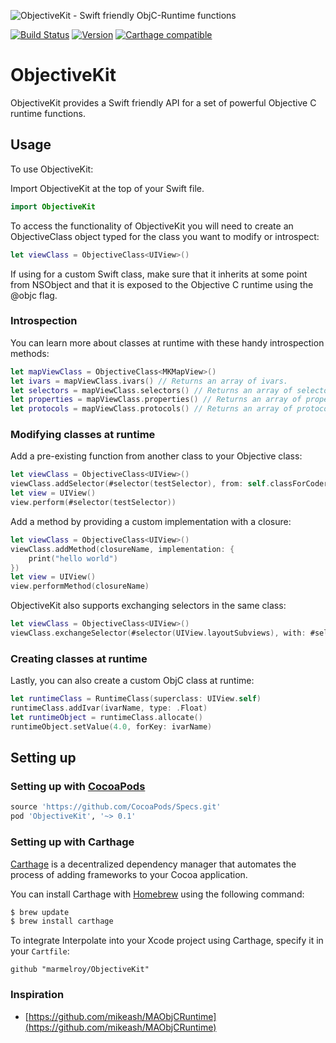 ![ObjectiveKit - Swift friendly ObjC-Runtime functions ](https://cloud.githubusercontent.com/assets/889949/20305900/0e2db7c8-ab38-11e6-8aea-3556c34bfd21.png)


[![Build Status](https://travis-ci.org/marmelroy/ObjectiveKit.svg?branch=master)](https://travis-ci.org/marmelroy/ObjectiveKit)
[![Version](http://img.shields.io/cocoapods/v/ObjectiveKit.svg)](http://cocoapods.org/?q=ObjectiveKit)
[![Carthage compatible](https://img.shields.io/badge/Carthage-compatible-4BC51D.svg?style=flat)](https://github.com/Carthage/Carthage)

# ObjectiveKit
ObjectiveKit provides a Swift friendly API for a set of powerful Objective C runtime functions.

## Usage

To use ObjectiveKit:

Import ObjectiveKit at the top of your Swift file.

```swift
import ObjectiveKit
```

To access the functionality of ObjectiveKit you will need to create an ObjectiveClass object typed for the class you want to modify or introspect:

```swift
let viewClass = ObjectiveClass<UIView>()
```

If using for a custom Swift class, make sure that it inherits at some point from NSObject and that it is exposed to the Objective C runtime using the @objc flag.

### Introspection

You can learn more about classes at runtime with these handy introspection methods:
```swift
let mapViewClass = ObjectiveClass<MKMapView>()
let ivars = mapViewClass.ivars() // Returns an array of ivars.
let selectors = mapViewClass.selectors() // Returns an array of selectors.
let properties = mapViewClass.properties() // Returns an array of properties.
let protocols = mapViewClass.protocols() // Returns an array of protocols.
```

### Modifying classes at runtime

Add a pre-existing function from another class to your Objective class:
```swift
let viewClass = ObjectiveClass<UIView>()
viewClass.addSelector(#selector(testSelector), from: self.classForCoder)
let view = UIView()
view.perform(#selector(testSelector))
```

Add a method by providing a custom implementation with a closure:
```swift
let viewClass = ObjectiveClass<UIView>()
viewClass.addMethod(closureName, implementation: {
    print("hello world")
})
let view = UIView()
view.performMethod(closureName)
```

ObjectiveKit also supports exchanging selectors in the same class:
```swift
let viewClass = ObjectiveClass<UIView>()
viewClass.exchangeSelector(#selector(UIView.layoutSubviews), with: #selector(UIView.xxx_layoutSubviews))
```

### Creating classes at runtime

Lastly, you can also create a custom ObjC class at runtime:
```swift
let runtimeClass = RuntimeClass(superclass: UIView.self)
runtimeClass.addIvar(ivarName, type: .Float)
let runtimeObject = runtimeClass.allocate()
runtimeObject.setValue(4.0, forKey: ivarName)
```

## Setting up

### Setting up with [CocoaPods](http://cocoapods.org/?q=ObjectiveKit)
```ruby
source 'https://github.com/CocoaPods/Specs.git'
pod 'ObjectiveKit', '~> 0.1'
```

### Setting up with Carthage

[Carthage](https://github.com/Carthage/Carthage) is a decentralized dependency manager that automates the process of adding frameworks to your Cocoa application.

You can install Carthage with [Homebrew](http://brew.sh/) using the following command:

```bash
$ brew update
$ brew install carthage
```

To integrate Interpolate into your Xcode project using Carthage, specify it in your `Cartfile`:

```ogdl
github "marmelroy/ObjectiveKit"
```

### Inspiration
- [https://github.com/mikeash/MAObjCRuntime](https://github.com/mikeash/MAObjCRuntime)
